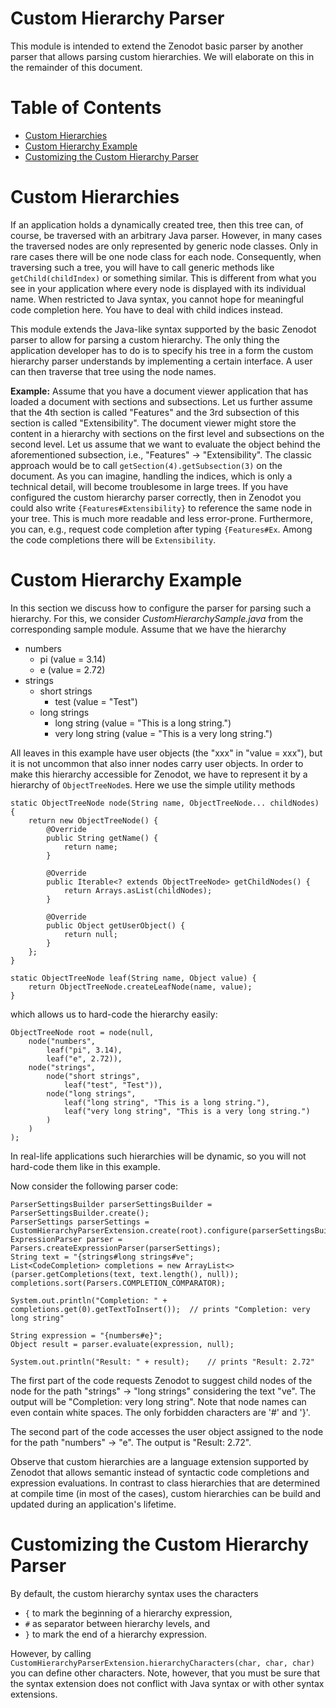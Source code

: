 # Custom Hierarchy Parser
This module is intended to extend the Zenodot basic parser by another parser that allows parsing custom hierarchies. We will elaborate on this in the remainder of this document.

<!-- START doctoc generated TOC please keep comment here to allow auto update -->
<!-- DON'T EDIT THIS SECTION, INSTEAD RE-RUN doctoc TO UPDATE -->
# Table of Contents

- [Custom Hierarchies](#custom-hierarchies)
- [Custom Hierarchy Example](#custom-hierarchy-example)
- [Customizing the Custom Hierarchy Parser](#customizing-the-custom-hierarchy-parser)

<!-- END doctoc generated TOC please keep comment here to allow auto update -->

# Custom Hierarchies

If an application holds a dynamically created tree, then this tree can, of course, be traversed with an arbitrary Java parser. However, in many cases the traversed nodes are only represented by generic node classes. Only in rare cases there will be one node class for each node. Consequently, when traversing such a tree, you will have to call generic methods like `getChild(childIndex)` or something similar. This is different from what you see in your application where every node is displayed with its individual name. When restricted to Java syntax, you cannot hope for meaningful code completion here. You have to deal with child indices instead.

This module extends the Java-like syntax supported by the basic Zenodot parser to allow for parsing a custom hierarchy. The only thing the application developer has to do is to specify his tree in a form the custom hierarchy parser understands by implementing a certain interface. A user can then traverse that tree using the node names.

**Example:** Assume that you have a document viewer application that has loaded a document with sections and subsections. Let us further assume that the 4th section is called "Features" and the 3rd subsection of this section is called "Extensibility". The document viewer might store the content in a hierarchy with sections on the first level and subsections on the second level. Let us assume that we want to evaluate the object behind the aforementioned subsection, i.e., "Features" -> "Extensibility". The classic approach would be to call `getSection(4).getSubsection(3)` on the document. As you can imagine, handling the indices, which is only a technical detail, will become troublesome in large trees. If you have configured the custom hierarchy parser correctly, then in Zenodot you could also write `{Features#Extensibility}` to reference the same node in your tree. This is much more readable and less error-prone. Furthermore, you can, e.g., request code completion after typing `{Features#Ex`. Among the code completions there will be `Extensibility`.

# Custom Hierarchy Example

In this section we discuss how to configure the parser for parsing such a hierarchy. For this, we consider *CustomHierarchySample.java* from the corresponding sample module. Assume that we have the hierarchy

  - numbers
    - pi (value = 3.14)
    - e (value = 2.72)
  - strings
    - short strings
      - test (value = "Test")
    - long strings
      - long string (value = "This is a long string.")
      - very long string (value = "This is a very long string.")

All leaves in this example have user objects (the "xxx" in "value = xxx"), but it is not uncommon that also inner nodes carry user objects. In order to make this hierarchy accessible for Zenodot, we have to represent it by a hierarchy of `ObjectTreeNode`s. Here we use the simple utility methods

```
static ObjectTreeNode node(String name, ObjectTreeNode... childNodes) {
    return new ObjectTreeNode() {
        @Override
        public String getName() {
            return name;
        }

        @Override
        public Iterable<? extends ObjectTreeNode> getChildNodes() {
            return Arrays.asList(childNodes);
        }

        @Override
        public Object getUserObject() {
            return null;
        }
    };
}

static ObjectTreeNode leaf(String name, Object value) {
	return ObjectTreeNode.createLeafNode(name, value);
}
```

which allows us to hard-code the hierarchy easily:

```
ObjectTreeNode root = node(null,
    node("numbers",
        leaf("pi", 3.14),
        leaf("e", 2.72)),
    node("strings",
        node("short strings",
            leaf("test", "Test")),
        node("long strings",
            leaf("long string", "This is a long string."),
            leaf("very long string", "This is a very long string.")
        )
    )
);
```

In real-life applications such hierarchies will be dynamic, so you will not hard-code them like in this example.

Now consider the following parser code:

```
ParserSettingsBuilder parserSettingsBuilder = ParserSettingsBuilder.create();
ParserSettings parserSettings = CustomHierarchyParserExtension.create(root).configure(parserSettingsBuilder).build();
ExpressionParser parser = Parsers.createExpressionParser(parserSettings);
String text = "{strings#long strings#ve";
List<CodeCompletion> completions = new ArrayList<>(parser.getCompletions(text, text.length(), null));
completions.sort(Parsers.COMPLETION_COMPARATOR);

System.out.println("Completion: " + completions.get(0).getTextToInsert());	// prints "Completion: very long string"

String expression = "{numbers#e}";
Object result = parser.evaluate(expression, null);

System.out.println("Result: " + result);	// prints "Result: 2.72"
```

The first part of the code requests Zenodot to suggest child nodes of the node for the path "strings" -> "long strings" considering the text "ve". The output will be "Completion: very long string". Note that node names can even contain white spaces. The only forbidden characters are '#' and '}'.

The second part of the code accesses the user object assigned to the node for the path "numbers" -> "e". The output is "Result: 2.72".

Observe that custom hierarchies are a language extension supported by Zenodot that allows semantic instead of syntactic code completions and expression evaluations. In contrast to class hierarchies that are determined at compile time (in most of the cases), custom hierarchies can be build and updated during an application's lifetime. 

# Customizing the Custom Hierarchy Parser

By default, the custom hierarchy syntax uses the characters

* `{` to mark the beginning of a hierarchy expression,
* `#` as separator between hierarchy levels, and
* `}` to mark the end of a hierarchy expression.

However, by calling `CustomHierarchyParserExtension.hierarchyCharacters(char, char, char)` you can define other characters. Note, however, that you must be sure that the syntax extension does not conflict with Java syntax or with other syntax extensions.